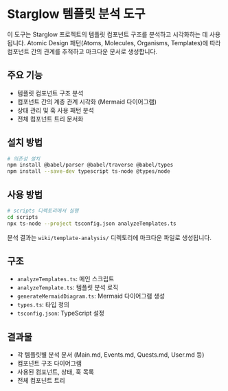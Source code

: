 # Starglow 템플릿 분석 도구

이 도구는 Starglow 프로젝트의 템플릿 컴포넌트 구조를 분석하고 시각화하는 데 사용됩니다. Atomic Design 패턴(Atoms, Molecules, Organisms, Templates)에 따라 컴포넌트 간의 관계를 추적하고 마크다운 문서로 생성합니다.

## 주요 기능

- 템플릿 컴포넌트 구조 분석
- 컴포넌트 간의 계층 관계 시각화 (Mermaid 다이어그램)
- 상태 관리 및 훅 사용 패턴 분석
- 전체 컴포넌트 트리 문서화

## 설치 방법

```bash
# 의존성 설치
npm install @babel/parser @babel/traverse @babel/types
npm install --save-dev typescript ts-node @types/node
```

## 사용 방법

```bash
# scripts 디렉토리에서 실행
cd scripts
npx ts-node --project tsconfig.json analyzeTemplates.ts
```

분석 결과는 `wiki/template-analysis/` 디렉토리에 마크다운 파일로 생성됩니다.

## 구조

- `analyzeTemplates.ts`: 메인 스크립트
- `analyzeTemplate.ts`: 템플릿 분석 로직
- `generateMermaidDiagram.ts`: Mermaid 다이어그램 생성
- `types.ts`: 타입 정의
- `tsconfig.json`: TypeScript 설정

## 결과물

- 각 템플릿별 분석 문서 (Main.md, Events.md, Quests.md, User.md 등)
- 컴포넌트 구조 다이어그램
- 사용된 컴포넌트, 상태, 훅 목록
- 전체 컴포넌트 트리
